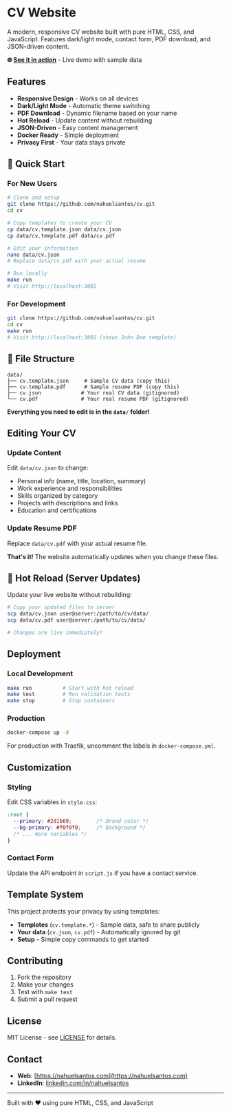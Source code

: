 # CV Website

A modern, responsive CV website built with pure HTML, CSS, and JavaScript. Features dark/light mode, contact form, PDF download, and JSON-driven content.

**🌐 [See it in action](https://cv.nahuelsantos.com)** - Live demo with sample data

## Features

- **Responsive Design** - Works on all devices
- **Dark/Light Mode** - Automatic theme switching
- **PDF Download** - Dynamic filename based on your name
- **Hot Reload** - Update content without rebuilding
- **JSON-Driven** - Easy content management
- **Docker Ready** - Simple deployment
- **Privacy First** - Your data stays private

## 🚀 Quick Start

### For New Users

```bash
# Clone and setup
git clone https://github.com/nahuelsantos/cv.git
cd cv

# Copy templates to create your CV
cp data/cv.template.json data/cv.json
cp data/cv.template.pdf data/cv.pdf

# Edit your information
nano data/cv.json
# Replace data/cv.pdf with your actual resume

# Run locally
make run
# Visit http://localhost:3001
```

### For Development

```bash
git clone https://github.com/nahuelsantos/cv.git
cd cv
make run
# Visit http://localhost:3001 (shows John Doe template)
```

## 📁 File Structure

```
data/
├── cv.template.json     # Sample CV data (copy this)
├── cv.template.pdf      # Sample resume PDF (copy this)
├── cv.json             # Your real CV data (gitignored)
└── cv.pdf              # Your real resume PDF (gitignored)
```

**Everything you need to edit is in the `data/` folder!**

## Editing Your CV

### Update Content

Edit `data/cv.json` to change:
- Personal info (name, title, location, summary)
- Work experience and responsibilities
- Skills organized by category
- Projects with descriptions and links
- Education and certifications

### Update Resume PDF

Replace `data/cv.pdf` with your actual resume file.

**That's it!** The website automatically updates when you change these files.

## 🔄 Hot Reload (Server Updates)

Update your live website without rebuilding:

```bash
# Copy your updated files to server
scp data/cv.json user@server:/path/to/cv/data/
scp data/cv.pdf user@server:/path/to/cv/data/

# Changes are live immediately!
```

## Deployment

### Local Development
```bash
make run          # Start with hot reload
make test         # Run validation tests
make stop         # Stop containers
```

### Production
```bash
docker-compose up -d
```

For production with Traefik, uncomment the labels in `docker-compose.yml`.

## Customization

### Styling
Edit CSS variables in `style.css`:
```css
:root {
  --primary: #2d1b69;        /* Brand color */
  --bg-primary: #f0f0f0;     /* Background */
  /* ... more variables */
}
```

### Contact Form
Update the API endpoint in `script.js` if you have a contact service.

## Template System

This project protects your privacy by using templates:

- **Templates** (`cv.template.*`) - Sample data, safe to share publicly
- **Your data** (`cv.json`, `cv.pdf`) - Automatically ignored by git
- **Setup** - Simple copy commands to get started

## Contributing

1. Fork the repository
2. Make your changes
3. Test with `make test`
4. Submit a pull request

## License

MIT License - see [LICENSE](LICENSE) for details.

## Contact

- **Web**: [https://nahuelsantos.com](https://nahuelsantos.com)
- **LinkedIn**: [linkedin.com/in/nahuelsantos](https://linkedin.com/in/nahuelsantos)

---

Built with ❤️ using pure HTML, CSS, and JavaScript
